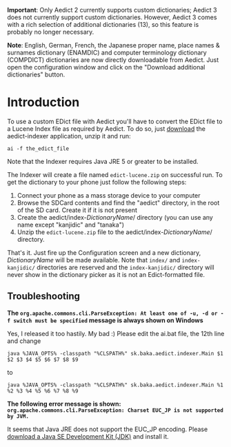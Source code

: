**Important**: Only Aedict 2 currently supports custom dictionaries; Aedict 3 does not currently support custom dictionaries. However, Aedict 3 comes with a rich selection of additional dictionaries (13), so this feature is probably no longer necessary.

**Note**: English, German, French, the Japanese proper name, place names & surnames dictionary (ENAMDIC) and computer terminology dictionary (COMPDICT) dictionaries are now directly downloadable from Aedict. Just open the configuration window and click on the "Download additional dictionaries" button.

# Introduction #

To use a custom EDict file with Aedict you'll have to convert the EDict file to a Lucene Index file as required by Aedict. To do so, just [download](http://code.google.com/p/aedict/downloads/list) the aedict-indexer application, unzip it and run:
```
ai -f the_edict_file
```
Note that the Indexer requires Java JRE 5 or greater to be installed.

The Indexer will create a file named `edict-lucene.zip` on successful run. To get the dictionary to your phone just follow the following steps:

  1. Connect your phone as a mass storage device to your computer
  1. Browse the SDCard contents and find the "aedict" directory, in the root of the SD card. Create it if it is not present
  1. Create the aedict/index-_DictionaryName_/ directory (you can use any name except "kanjidic" and "tanaka")
  1. Unzip the `edict-lucene.zip` file to the aedict/index-_DictionaryName_/ directory.

That's it. Just fire up the Configuration screen and a new dictionary, _DictionaryName_ will be made available. Note that `index/` and `index-kanjidic/` directories are reserved and the `index-kanjidic/` directory will never show in the dictionary picker as it is not an Edict-formatted file.

## Troubleshooting ##

**The `org.apache.commons.cli.ParseException: At least one of -u, -d or -f switch must be specified` message is always shown on Windows**

Yes, I released it too hastily. My bad :) Please edit the ai.bat file, the 12th line and change
```
java %JAVA_OPTS% -classpath "%CLSPATH%" sk.baka.aedict.indexer.Main $1 $2 $3 $4 $5 $6 $7 $8 $9
```
to
```
java %JAVA_OPTS% -classpath "%CLSPATH%" sk.baka.aedict.indexer.Main %1 %2 %3 %4 %5 %6 %7 %8 %9
```

**The following error message is shown: `org.apache.commons.cli.ParseException: Charset EUC_JP is not supported by JVM.`**

It seems that Java JRE does not support the EUC\_JP encoding. Please [download a Java SE Development Kit (JDK)](http://java.sun.com/javase/downloads/index.jsp) and install it.